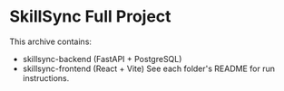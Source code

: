# SkillSync Full Project
This archive contains:
- skillsync-backend (FastAPI + PostgreSQL)
- skillsync-frontend (React + Vite)
See each folder's README for run instructions.
